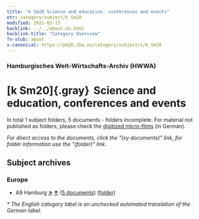 ```yaml
---
title: "k Sm20 Science and education, conferences and events"
etr: category/subject/k Sm20
modified: 2021-03-13
backlink: ../../about.en.html
backlink-title: "Category Overview"
fn-stub: about
x-canonical: https://pm20.zbw.eu/category/subject/s/k_Sm20
---
```


### Hamburgisches Welt-Wirtschafts-Archiv (HWWA)
# [k Sm20]{.gray}&#8201; Science and education, conferences and events&#160; 





In total 1 subject folders, 5 documents - folders incomplete.
For material not published as folders, please check the [digitized micro-films](/film/h1_sh.de.html) (in German).

_For direct access to the documents, click the "(xy documents)" link, for folder information use the "(folder)" link._

## Subject archives



### Europe

- A9 Hamburg [**&nearr;**](../../../geo/i/140905/about.en.html "Hamburg (all folders)") [**&uarr;**](../../../geo/about.en.html#A9 "Country category system") (<a href="https://pm20.zbw.eu/dfgview/sh/140905,181141" title="about: Hamburg : Science and education, conferences and events" target="_blank">5 documents</a>) ([folder](../../../../folder/sh/1409xx/140905/1811xx/181141/about.en.html))


_* The English category label is an unchecked automated translation of the German label._

